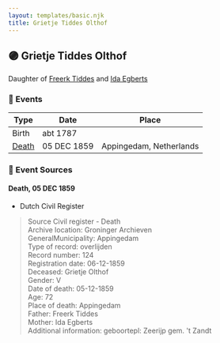 ```yaml
---
layout: templates/basic.njk
title: Grietje Tiddes Olthof
---
```

## 🟣 Grietje Tiddes Olthof

Daughter of [Freerk Tiddes](/people/2/21111317) and [Ida Egberts](/people/6/68075578)

### 📆 Events

Type | Date | Place
------ | ------ | ------
Birth | abt 1787 |
[Death](#event-1939776b-d818-492d-85a2-996647eea41b) | 05 DEC 1859 | Appingedam, Netherlands

### 📰 Event Sources

#### <a id="event-1939776b-d818-492d-85a2-996647eea41b"></a> Death, 05 DEC 1859
* Dutch Civil Register
>   
  > Source Civil register - Death  
  > Archive location: Groninger Archieven  
  > GeneralMunicipality: Appingedam  
  > Type of record: overlijden  
  > Record number: 124  
  > Registration date: 06-12-1859  
  > Deceased: Grietje Olthof  
  > Gender: V  
  > Date of death: 05-12-1859  
  > Age: 72  
  > Place of death: Appingedam  
  > Father: Freerk Tiddes  
  > Mother: Ida Egberts  
  > Additional information: geboortepl: Zeerijp gem. 't Zandt
